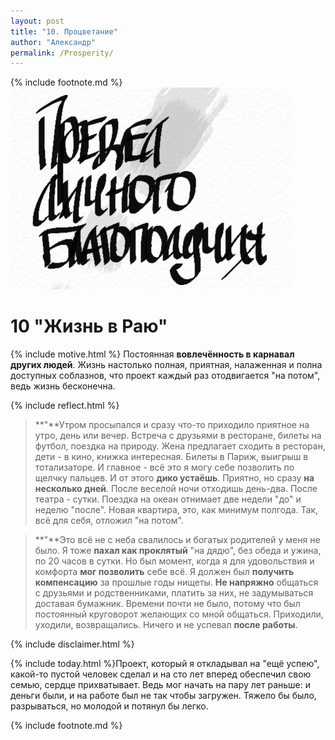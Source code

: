```yaml
---
layout: post
title: "10. Процветание"
author: "Александр"
permalink: /Prosperity/
---
```

{% include footnote.md %}
!["предел личного благополучия"](/_img/10.jpg)
# 10 "Жизнь в Раю"

{% include motive.html %} Постоянная **вовлечённость в карнавал других людей**. Жизнь настолько полная, приятная, налаженная и полна доступных соблазнов, что проект каждый раз отодвигается "на потом", ведь жизнь бесконечна.

{% include reflect.html %}
>**"**Утром просыпался и сразу что-то приходило приятное на утро, день или вечер. Встреча с друзьями в ресторане, билеты на футбол, поездка на природу. Жена предлагает сходить в ресторан, дети - в кино, книжка интересная. Билеты в Париж, выигрыш в тотализаторе. И главное - всё это я могу себе позволить по щелчку пальцев. И от этого **дико устаёшь**. Приятно, но сразу **на несколько дней**. После веселой ночи отходишь день-два. После театра - сутки. Поездка на океан отнимает две недели "до" и неделю "после". Новая квартира, это, как минимум полгода. Так, всё для себя, отложил "на потом". 

>**"**Это всё не с неба свалилось и богатых родителей у меня не было. Я тоже **пахал как проклятый** "на дядю", без  обеда и ужина, по 20 часов в сутки. Но был момент, когда я для удовольствия и комфорта **мог позволить** себе всё. Я должен был **получить компенсацию** за прошлые годы нищеты. **Не напряжно** общаться с друзьями и родственниками, платить за них, не задумываться доставая бумажник. Времени почти не было, потому что был постоянный круговорот желающих со мной общаться. Приходили, уходили, возвращались. Ничего и не успевал **после работы**. 

{% include disclaimer.html %}

{% include today.html %}Проект, который я откладывал на "ещё успею", какой-то пустой человек сделал и на сто лет вперед обеспечил свою семью, сердце прихватывает. Ведь мог начать на пару лет раньше: и деньги были, и на работе был не так чтобы загружен. Тяжело бы было, разрываться, но молодой и потянул бы легко.

{% include footnote.md %}
